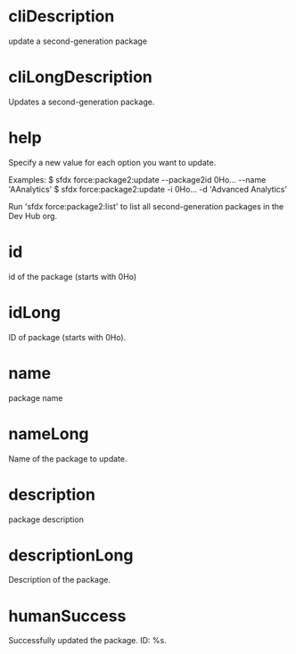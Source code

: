 # cliDescription

update a second-generation package

# cliLongDescription

Updates a second-generation package.

# help

Specify a new value for each option you want to update.

Examples:
$ sfdx force:package2:update --package2id 0Ho... --name 'AAnalytics'
$ sfdx force:package2:update -i 0Ho... -d 'Advanced Analytics'

Run 'sfdx force:package2:list' to list all second-generation packages in the Dev Hub org.

# id

id of the package (starts with 0Ho)

# idLong

ID of package (starts with 0Ho).

# name

package name

# nameLong

Name of the package to update.

# description

package description

# descriptionLong

Description of the package.

# humanSuccess

Successfully updated the package. ID: %s.
